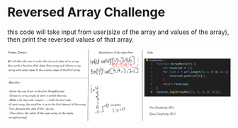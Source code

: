 # Reversed Array Challenge
this code will take input from user(size of the array and values of the array), 
then print the reversed values of that array.

![Whitboard for ReversedArray](Images/ArrayReversal.png)